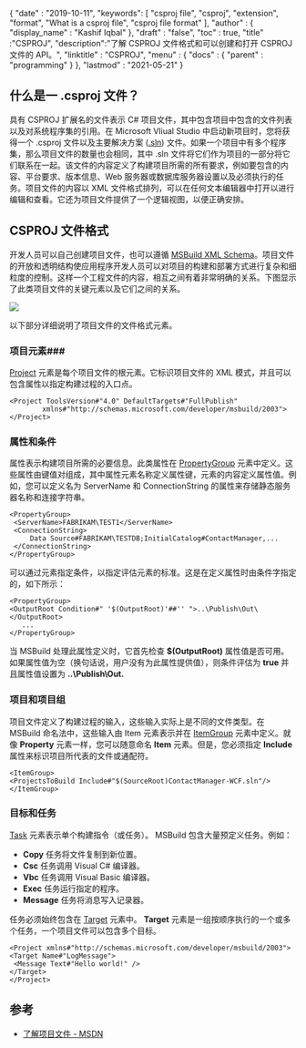 {
  "date" : "2019-10-11",
  "keywords": [ "csproj file", "csproj", "extension", "format", "What is a csproj file", "csproj file format" ],
  "author" : {
    "display_name" : "Kashif Iqbal"
},
  "draft" : "false",
  "toc" : true,
  "title" :"CSPROJ",
  "description":"了解 CSPROJ 文件格式和可以创建和打开 CSPROJ 文件的 API。",
  "linktitle" : "CSPROJ",
  "menu" : {
    "docs" : {
      "parent" : "programming"
}
},
  "lastmod" : "2021-05-21"
}

## 什么是一 .csproj 文件？
具有 CSPROJ 扩展名的文件表示 C# 项目文件，其中包含项目中包含的文件列表以及对系统程序集的引用。在 Microsoft VIiual Studio 中启动新项目时，您将获得一个 .csproj 文件以及主要解决方案 ([.sln](/zh/programming/sln/)) 文件。如果一个项目中有多个程序集，那么项目文件的数量也会相同，其中 .sln 文件将它们作为项目的一部分将它们联系在一起。该文件的内容定义了构建项目所需的所有要求，例如要包含的内容、平台要求、版本信息、Web 服务器或数据库服务器设置以及必须执行的任务。项目文件的内容以 XML 文件格式排列，可以在任何文本编辑器中打开以进行编辑和查看。它还为项目文件提供了一个逻辑视图，以便正确安排。

## CSPROJ 文件格式 #

开发人员可以自己创建项目文件，也可以遵循 [MSBuild XML Schema](https://msdn.microsoft.com/library/5dy88c2e.aspx)。项目文件的开放和透明结构使应用程序开发人员可以对项目的构建和部署方式进行复杂和细粒度的控制。这样一个工程文件的内容，相互之间有着非常明确的关系。下图显示了此类项目文件的关键元素以及它们之间的关系。

![](https://learn.microsoft.com/en-us/aspnet/web-forms/overview/deployment/web-deployment-in-the-enterprise/understanding-the-project-file/_static/image2.png)

以下部分详细说明了项目文件的文件格式元素。

### 项目元素###

[Project](https://msdn.microsoft.com/library/bcxfsh87.aspx) 元素是每个项目文件的根元素。它标识项目文件的 XML 模式，并且可以包含属性以指定构建过程的入口点。

```
<Project ToolsVersion#"4.0" DefaultTargets#"FullPublish"
        xmlns#"http://schemas.microsoft.com/developer/msbuild/2003">
</Project>
```

### 属性和条件

属性表示构建项目所需的必要信息。此类属性在 [PropertyGroup](https://msdn.microsoft.com/library/t4w159bs.aspx) 元素中定义。这些属性由键值对组成，其中属性元素名称定义属性键，元素的内容定义属性值。例如，您可以定义名为 ServerName 和 ConnectionString 的属性来存储静态服务器名称和连接字符串。

```
<PropertyGroup>    
 <ServerName>FABRIKAM\TEST1</ServerName>
 <ConnectionString>
     Data Source#FABRIKAM\TESTDB;InitialCatalog#ContactManager,...
 </ConnectionString>
</PropertyGroup>
```

可以通过元素指定条件，以指定评估元素的标准。这是在定义属性时由条件字指定的，如下所示：

```
<PropertyGroup>
<OutputRoot Condition#" '$(OutputRoot)'##'' ">..\Publish\Out\</OutputRoot>
   ...
</PropertyGroup>
```

当 MSBuild 处理此属性定义时，它首先检查 **$(OutputRoot)** 属性值是否可用。如果属性值为空（换句话说，用户没有为此属性提供值），则条件评估为 **true** 并且属性值设置为 **..\Publish\Out.**

### 项目和项目组

项目文件定义了构建过程的输入，这些输入实际上是不同的文件类型。在 MSBuild 命名法中，这些输入由 Item 元素表示并在 [ItemGroup](https://msdn.microsoft.com/library/646dk05y.aspx) 元素中定义。就像 **Property** 元素一样，您可以随意命名 **Item** 元素。但是，您必须指定 **Include** 属性来标识项目所代表的文件或通配符。

```
<ItemGroup>
<ProjectsToBuild Include#"$(SourceRoot)ContactManager-WCF.sln"/>
</ItemGroup>
```

### 目标和任务

[Task](https://msdn.microsoft.com/library/77f2hx1s.aspx) 元素表示单个构建指令（或任务）。 MSBuild 包含大量预定义任务。例如：

* **Copy** 任务将文件复制到新位置。
* **Csc** 任务调用 Visual C# 编译器。
* **Vbc** 任务调用 Visual Basic 编译器。
* **Exec** 任务运行指定的程序。
* **Message** 任务将消息写入记录器。

任务必须始终包含在 [Target](https://msdn.microsoft.com/library/t50z2hka.aspx) 元素中。 **Target** 元素是一组按顺序执行的一个或多个任务，一个项目文件可以包含多个目标。

```
<Project xmlns#"http://schemas.microsoft.com/developer/msbuild/2003">
<Target Name#"LogMessage">
 <Message Text#"Hello world!" />
</Target>
</Project>
```

## 参考

* [了解项目文件 - MSDN](https://learn.microsoft.com/en-us/aspnet/web-forms/overview/deployment/web-deployment-in-the-enterprise/understanding-the-project-file)

